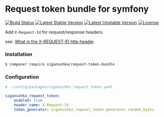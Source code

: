 # Request token bundle for symfony

[![Build Status](https://travis-ci.org/siganushka/request-token-bundle.svg?branch=main)](https://travis-ci.org/siganushka/request-token-bundle)
[![Latest Stable Version](https://poser.pugx.org/siganushka/request-token-bundle/v/stable)](https://packagist.org/packages/siganushka/request-token-bundle)
[![Latest Unstable Version](https://poser.pugx.org/siganushka/request-token-bundle/v/unstable)](https://packagist.org/packages/siganushka/request-token-bundle)
[![License](https://poser.pugx.org/siganushka/request-token-bundle/license)](https://packagist.org/packages/siganushka/request-token-bundle)

Add `X-Request-Id` for request/response headers.

see: [What is the X-REQUEST-ID http header](https://stackoverflow.com/questions/25433258/what-is-the-x-request-id-http-header)

### Installation

```bash
$ composer require siganushka/request-token-bundle
```

### Configuration

```yaml
# ./config/packages/siganushka_request_token.yaml

siganushka_request_token:
    enabled: true
    header_name: X-Request-Id
    token_generator: siganushka_request_token.generator.random_bytes
```
